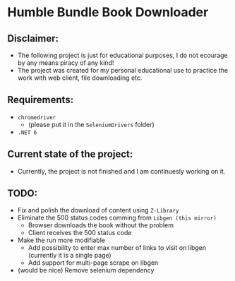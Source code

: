 # Humble Bundle Book Downloader

## Disclaimer:
-   The following project is just for educational purposes, I do not ecourage by any means piracy of any kind!
- The project was created for my personal educational use to practice the work with web client, file downloading etc.

## Requirements:
- `chromedriver`
    - (please put it in the `SeleniumDrivers` folder)
- `.NET 6`

## Current state of the project:
-   Currently, the project is not finished and I am continuesly working on it.

## TODO:
- Fix and polish the download of content using `Z-Library`
- Eliminate the 500 status codes comming from `Libgen (this mirror)`
    - Browser downloads the book without the problem
    - Client receives the 500 status code
- Make the run more modifiable
    - Add possibility to enter max number of links to visit on libgen (currently it is a single page)
    - Add support for multi-page scrape on libgen
- (would be nice) Remove selenium dependency